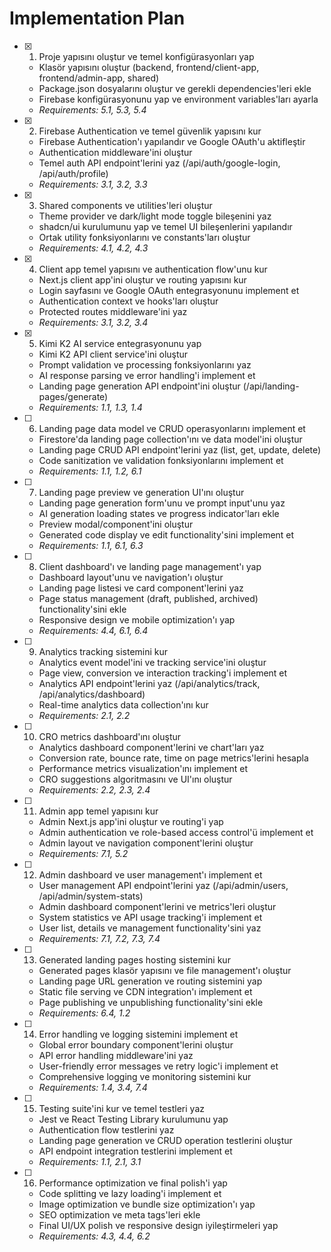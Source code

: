 # Implementation Plan

- [x] 1. Proje yapısını oluştur ve temel konfigürasyonları yap









  - Klasör yapısını oluştur (backend, frontend/client-app, frontend/admin-app, shared)
  - Package.json dosyalarını oluştur ve gerekli dependencies'leri ekle
  - Firebase konfigürasyonunu yap ve environment variables'ları ayarla
  - _Requirements: 5.1, 5.3, 5.4_

- [x] 2. Firebase Authentication ve temel güvenlik yapısını kur














  - Firebase Authentication'ı yapılandır ve Google OAuth'u aktifleştir
  - Authentication middleware'ini oluştur
  - Temel auth API endpoint'lerini yaz (/api/auth/google-login, /api/auth/profile)
  - _Requirements: 3.1, 3.2, 3.3_

- [x] 3. Shared components ve utilities'leri oluştur





  - Theme provider ve dark/light mode toggle bileşenini yaz
  - shadcn/ui kurulumunu yap ve temel UI bileşenlerini yapılandır
  - Ortak utility fonksiyonlarını ve constants'ları oluştur
  - _Requirements: 4.1, 4.2, 4.3_

- [x] 4. Client app temel yapısını ve authentication flow'unu kur




  - Next.js client app'ini oluştur ve routing yapısını kur
  - Login sayfasını ve Google OAuth entegrasyonunu implement et
  - Authentication context ve hooks'ları oluştur
  - Protected routes middleware'ini yaz
  - _Requirements: 3.1, 3.2, 3.4_

- [x] 5. Kimi K2 AI service entegrasyonunu yap





  - Kimi K2 API client service'ini oluştur
  - Prompt validation ve processing fonksiyonlarını yaz
  - AI response parsing ve error handling'i implement et
  - Landing page generation API endpoint'ini oluştur (/api/landing-pages/generate)
  - _Requirements: 1.1, 1.3, 1.4_

- [ ] 6. Landing page data model ve CRUD operasyonlarını implement et
  - Firestore'da landing page collection'ını ve data model'ini oluştur
  - Landing page CRUD API endpoint'lerini yaz (list, get, update, delete)
  - Code sanitization ve validation fonksiyonlarını implement et
  - _Requirements: 1.1, 1.2, 6.1_

- [ ] 7. Landing page preview ve generation UI'ını oluştur
  - Landing page generation form'unu ve prompt input'unu yaz
  - AI generation loading states ve progress indicator'ları ekle
  - Preview modal/component'ini oluştur
  - Generated code display ve edit functionality'sini implement et
  - _Requirements: 1.1, 6.1, 6.3_

- [ ] 8. Client dashboard'ı ve landing page management'ı yap
  - Dashboard layout'unu ve navigation'ı oluştur
  - Landing page listesi ve card component'lerini yaz
  - Page status management (draft, published, archived) functionality'sini ekle
  - Responsive design ve mobile optimization'ı yap
  - _Requirements: 4.4, 6.1, 6.4_

- [ ] 9. Analytics tracking sistemini kur
  - Analytics event model'ini ve tracking service'ini oluştur
  - Page view, conversion ve interaction tracking'i implement et
  - Analytics API endpoint'lerini yaz (/api/analytics/track, /api/analytics/dashboard)
  - Real-time analytics data collection'ını kur
  - _Requirements: 2.1, 2.2_

- [ ] 10. CRO metrics dashboard'ını oluştur
  - Analytics dashboard component'lerini ve chart'ları yaz
  - Conversion rate, bounce rate, time on page metrics'lerini hesapla
  - Performance metrics visualization'ını implement et
  - CRO suggestions algoritmasını ve UI'ını oluştur
  - _Requirements: 2.2, 2.3, 2.4_

- [ ] 11. Admin app temel yapısını kur
  - Admin Next.js app'ini oluştur ve routing'i yap
  - Admin authentication ve role-based access control'ü implement et
  - Admin layout ve navigation component'lerini oluştur
  - _Requirements: 7.1, 5.2_

- [ ] 12. Admin dashboard ve user management'ı implement et
  - User management API endpoint'lerini yaz (/api/admin/users, /api/admin/system-stats)
  - Admin dashboard component'lerini ve metrics'leri oluştur
  - System statistics ve API usage tracking'i implement et
  - User list, details ve management functionality'sini yaz
  - _Requirements: 7.1, 7.2, 7.3, 7.4_

- [ ] 13. Generated landing pages hosting sistemini kur
  - Generated pages klasör yapısını ve file management'ı oluştur
  - Landing page URL generation ve routing sistemini yap
  - Static file serving ve CDN integration'ı implement et
  - Page publishing ve unpublishing functionality'sini ekle
  - _Requirements: 6.4, 1.2_

- [ ] 14. Error handling ve logging sistemini implement et
  - Global error boundary component'lerini oluştur
  - API error handling middleware'ini yaz
  - User-friendly error messages ve retry logic'i implement et
  - Comprehensive logging ve monitoring sistemini kur
  - _Requirements: 1.4, 3.4, 7.4_

- [ ] 15. Testing suite'ini kur ve temel testleri yaz
  - Jest ve React Testing Library kurulumunu yap
  - Authentication flow testlerini yaz
  - Landing page generation ve CRUD operation testlerini oluştur
  - API endpoint integration testlerini implement et
  - _Requirements: 1.1, 2.1, 3.1_

- [ ] 16. Performance optimization ve final polish'i yap
  - Code splitting ve lazy loading'i implement et
  - Image optimization ve bundle size optimization'ı yap
  - SEO optimization ve meta tags'leri ekle
  - Final UI/UX polish ve responsive design iyileştirmeleri yap
  - _Requirements: 4.3, 4.4, 6.2_